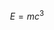 <KatexIntersectionObserver/>

<script>
    import KatexIntersectionObserver from "$lib/KatexIntersectionObserver.svelte";
    import K from "$lib/KatexDataProp.svelte";
</script>



<div class="bg-red-400">

$$
E=mc^3
$$

</div>


